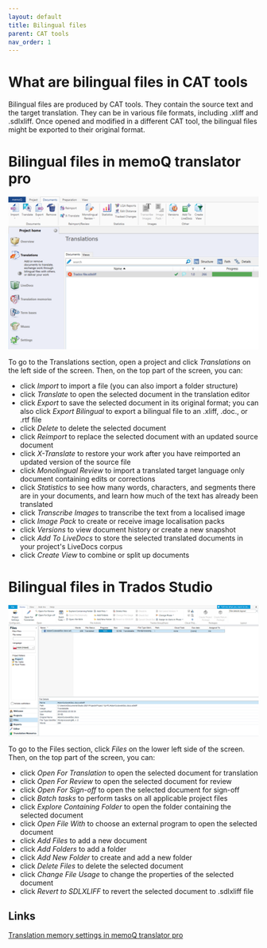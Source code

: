 ```yaml
---
layout: default
title: Bilingual files
parent: CAT tools
nav_order: 1
---
```


# **What are bilingual files in CAT tools**

Bilingual files are produced by CAT tools. They contain the source text and the target translation. They can be in various file formats, including .xliff and .sdlxliff. Once opened and modified in a different CAT tool, the bilingual files might be exported to their original format.

# **Bilingual files in memoQ translator pro**

![](../../assets/images/Picture35.png)

To go to the Translations section, open a project and click *Translations* on the left side of the screen. Then, on the top part of the screen, you can:

- click *Import* to import a file (you can also import a folder structure)
- click *Translate* to open the selected document in the translation editor
- click *Export* to save the selected document in its original format; you can also click *Export Bilingual* to export a bilingual file to an .xliff, .doc., or .rtf file
- click *Delete* to delete the selected document
- click *Reimport* to replace the selected document with an updated source document
- click *X-Translate* to restore your work after you have reimported an updated version of the source file
- click *Monolingual Review* to import a translated target language only document containing edits or corrections
- click *Statistics* to see how many words, characters, and segments there are in your documents, and learn how much of the text has already been translated
- click *Transcribe Images* to transcribe the text from a localised image
- click *Image Pack* to create or receive image localisation packs
- click *Versions* to view document history or create a new snapshot
- click *Add To LiveDocs* to store the selected translated documents in your project's LiveDocs corpus
- click *Create View* to combine or split up documents

# **Bilingual files in Trados Studio**

![](../../assets/images/Picture36.png)

To go to the Files section, click *Files* on the  lower left side of the screen. Then, on the top part of the screen, you can:

- click *Open For Translation* to open the selected document for translation
- click *Open For Review* to open the selected document for review
- click *Open For Sign-off* to open the selected document for sign-off
- click *Batch tasks* to perform tasks on all applicable project files
- click *Explore Containing Folder* to open the folder containing the selected document
- click *Open File With* to choose an external program to open the selected document
- click *Add Files* to add a new document
- click *Add Folders* to add a folder
- click *Add New Folder* to create and add a new folder
- click *Delete Files* to delete the selected document
- click *Change File Usage* to change the properties of the selected document
- click *Revert to SDLXLIFF* to revert the selected document to .sdlxliff file

## **Links**

[Translation memory settings in memoQ translator pro](https://docs.memoq.com/current/en/Things/things-tm-settings.html)
